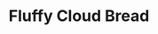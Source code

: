 ---
layout: layouts/recipe.njk
title: Fluffy Cloud Bread
description: Tender and fluffy bread that's soft and not brittle
prepTime: 20 min
cookTime: 25 min
servings: 8
tags:
  - recipes
  - bread
  - baking
ingredients:
  - 300g bread flour (or plain flour)
  - 5g instant yeast (about 3/4 packet)
  - 2g baking powder (1/2 teaspoon)
  - 6g salt (1 teaspoon)
  - 25g sugar
  - 150ml AMA cooking cream (15% fat), cold
  - 2 large eggs, room temperature
  - 75ml whole milk (3.5% fat)
  - 45g butter, melted and cooled
  - 1 tablespoon neutral oil (15ml)
  - 1 teaspoon vanilla extract (optional)
instructions:
  - "Prepare the cream: Place 150ml cold AMA cream in a chilled bowl. Whip with electric whisk until soft peaks form (leaves a trail when lifted). Set aside in refrigerator."
  - "Mix dry ingredients: In a large bowl, whisk together 300g flour, 5g yeast, 2g baking powder, 6g salt, and 25g sugar until well combined."
  - "Prepare wet ingredients: In another bowl, whisk 2 eggs vigorously for 2 minutes until frothy. Add 75ml warm milk (30-35°C), 45g cooled melted butter, 15ml oil, and vanilla if using. Whisk until well combined."
  - "Combine: Pour the egg mixture into the dry ingredients. Mix with a wooden spoon just until it forms a shaggy, sticky dough."
  - "Fold in cream: Gently fold the whipped cream into the dough using wet hands or spatula. Use 10-15 folding motions - some cream streaks are fine."
  - "Gentle knead: With buttered hands, gently knead the dough in the bowl for 3-5 minutes. The dough will be soft and sticky - this is normal. This step develops gluten for better structure."
  - "First shaping: Line your porcelain dish with buttered baking paper. Transfer dough to dish, spreading gently with wet hands. Dough should fill about 1/3 of dish height."
  - "Rise: Cover loosely with oiled plastic wrap. Let rise for 60-75 minutes until increased by 50-70% and looks puffy."
  - "Bake: Preheat oven to 180°C. Remove plastic wrap gently. Bake for 23-28 minutes until golden brown and springs back when touched. Internal temperature should reach 88-90°C."
  - "Finish: Remove from oven, immediately brush top with melted butter. Cool in dish for 5 minutes, then lift out using paper. Cool on wire rack for 15 minutes before slicing."
notes: "Key features for tender texture: Added oil for flexibility, reduced baking powder, gentle kneading step, shorter baking time, and butter brush at the end. The dough will be soft and sticky - this is normal and creates the fluffy texture."
---